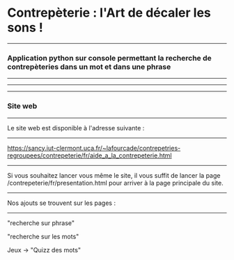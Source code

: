# Contrepèterie : l'Art de dé**c**aler les **s**ons !
* * *
### Application python sur console permettant la recherche de contrepèteries dans un mot et dans une phrase

* * *
* * *
* * *
### Site web
* * *
Le site web est disponible à l'adresse suivante : 
* * *
https://sancy.iut-clermont.uca.fr/~lafourcade/contrepetries-regroupees/contrepeterie/fr/aide_a_la_contrepeterie.html
* * *
Si vous souhaitez lancer vous même le site, il vous suffit de lancer la page /contrepeterie/fr/presentation.html pour arriver à la page principale du site. 
* * *
Nos ajouts se trouvent sur les pages : 
* * *
"recherche sur phrase"

"recherche sur les mots"

Jeux -> "Quizz des mots"
